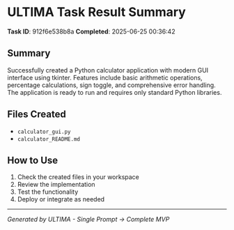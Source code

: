 # ULTIMA Task Result Summary

**Task ID**: 912f6e538b8a
**Completed**: 2025-06-25 00:36:42

## Summary
Successfully created a Python calculator application with modern GUI interface using tkinter. Features include basic arithmetic operations, percentage calculations, sign toggle, and comprehensive error handling. The application is ready to run and requires only standard Python libraries.

## Files Created
- `calculator_gui.py`
- `calculator_README.md`

## How to Use
1. Check the created files in your workspace
2. Review the implementation
3. Test the functionality
4. Deploy or integrate as needed

---
*Generated by ULTIMA - Single Prompt → Complete MVP*
